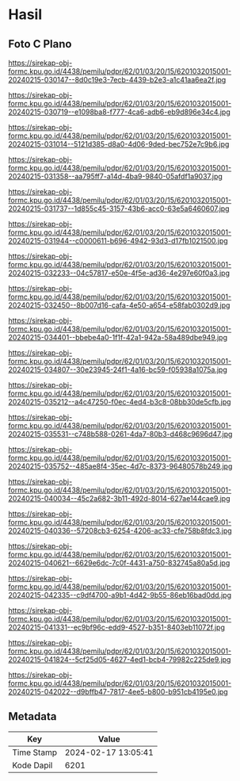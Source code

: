 # Hasil

## Foto C Plano

https://sirekap-obj-formc.kpu.go.id/4438/pemilu/pdpr/62/01/03/20/15/6201032015001-20240215-030147--8d0c19e3-7ecb-4439-b2e3-a1c41aa6ea2f.jpg

https://sirekap-obj-formc.kpu.go.id/4438/pemilu/pdpr/62/01/03/20/15/6201032015001-20240215-030719--e1098ba8-f777-4ca6-adb6-eb9d896e34c4.jpg

https://sirekap-obj-formc.kpu.go.id/4438/pemilu/pdpr/62/01/03/20/15/6201032015001-20240215-031014--5121d385-d8a0-4d06-9ded-bec752e7c9b6.jpg

https://sirekap-obj-formc.kpu.go.id/4438/pemilu/pdpr/62/01/03/20/15/6201032015001-20240215-031358--aa795ff7-a14d-4ba9-9840-05afdf1a9037.jpg

https://sirekap-obj-formc.kpu.go.id/4438/pemilu/pdpr/62/01/03/20/15/6201032015001-20240215-031737--1d855c45-3157-43b6-acc0-63e5a6460607.jpg

https://sirekap-obj-formc.kpu.go.id/4438/pemilu/pdpr/62/01/03/20/15/6201032015001-20240215-031944--c0000611-b696-4942-93d3-d17fb1021500.jpg

https://sirekap-obj-formc.kpu.go.id/4438/pemilu/pdpr/62/01/03/20/15/6201032015001-20240215-032233--04c57817-e50e-4f5e-ad36-4e297e60f0a3.jpg

https://sirekap-obj-formc.kpu.go.id/4438/pemilu/pdpr/62/01/03/20/15/6201032015001-20240215-032450--8b007d16-cafa-4e50-a654-e58fab0302d9.jpg

https://sirekap-obj-formc.kpu.go.id/4438/pemilu/pdpr/62/01/03/20/15/6201032015001-20240215-034401--bbebe4a0-1f1f-42a1-942a-58a489dbe949.jpg

https://sirekap-obj-formc.kpu.go.id/4438/pemilu/pdpr/62/01/03/20/15/6201032015001-20240215-034807--30e23945-24f1-4a16-bc59-f05938a1075a.jpg

https://sirekap-obj-formc.kpu.go.id/4438/pemilu/pdpr/62/01/03/20/15/6201032015001-20240215-035212--a4c47250-f0ec-4ed4-b3c8-08bb30de5cfb.jpg

https://sirekap-obj-formc.kpu.go.id/4438/pemilu/pdpr/62/01/03/20/15/6201032015001-20240215-035531--c748b588-0261-4da7-80b3-d468c9696d47.jpg

https://sirekap-obj-formc.kpu.go.id/4438/pemilu/pdpr/62/01/03/20/15/6201032015001-20240215-035752--485ae8f4-35ec-4d7c-8373-96480578b249.jpg

https://sirekap-obj-formc.kpu.go.id/4438/pemilu/pdpr/62/01/03/20/15/6201032015001-20240215-040034--45c2a682-3b11-492d-8014-627ae144cae9.jpg

https://sirekap-obj-formc.kpu.go.id/4438/pemilu/pdpr/62/01/03/20/15/6201032015001-20240215-040336--57208cb3-6254-4206-ac33-cfe758b8fdc3.jpg

https://sirekap-obj-formc.kpu.go.id/4438/pemilu/pdpr/62/01/03/20/15/6201032015001-20240215-040621--6629e6dc-7c0f-4431-a750-832745a80a5d.jpg

https://sirekap-obj-formc.kpu.go.id/4438/pemilu/pdpr/62/01/03/20/15/6201032015001-20240215-042335--c9df4700-a9b1-4d42-9b55-86eb16bad0dd.jpg

https://sirekap-obj-formc.kpu.go.id/4438/pemilu/pdpr/62/01/03/20/15/6201032015001-20240215-041331--ec9bf96c-edd9-4527-b351-8403eb11072f.jpg

https://sirekap-obj-formc.kpu.go.id/4438/pemilu/pdpr/62/01/03/20/15/6201032015001-20240215-041824--5cf25d05-4627-4ed1-bcb4-79982c225de9.jpg

https://sirekap-obj-formc.kpu.go.id/4438/pemilu/pdpr/62/01/03/20/15/6201032015001-20240215-042022--d9bffb47-7817-4ee5-b800-b951cb4195e0.jpg


## Metadata

| Key        | Value               |
| ---------- | ------------------- |
| Time Stamp | 2024-02-17 13:05:41 |
| Kode Dapil | 6201                |



